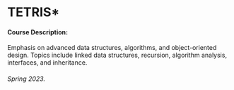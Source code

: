 # TETRIS*

#### Course Description: 
Emphasis on advanced data structures, algorithms, and object-oriented design. Topics include linked data structures, recursion, algorithm analysis, interfaces, and inheritance.

#### 

###### Spring 2023. 
